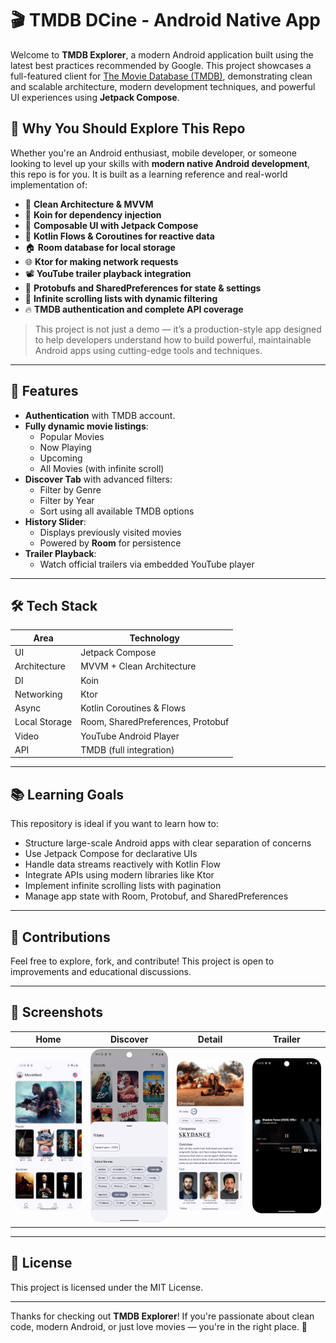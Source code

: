 # 🎬 TMDB DCine - Android Native App

Welcome to **TMDB Explorer**, a modern Android application built using the latest best practices recommended by Google. This project showcases a full-featured client for [The Movie Database (TMDB)](https://www.themoviedb.org/), demonstrating clean and scalable architecture, modern development techniques, and powerful UI experiences using **Jetpack Compose**.

## 🚀 Why You Should Explore This Repo

Whether you're an Android enthusiast, mobile developer, or someone looking to level up your skills with **modern native Android development**, this repo is for you. It is built as a learning reference and real-world implementation of:

- 🧼 **Clean Architecture & MVVM**
- 💉 **Koin for dependency injection**
- 🧩 **Composable UI with Jetpack Compose**
- 🌊 **Kotlin Flows & Coroutines for reactive data**
- 🏠 **Room database for local storage**
- 🌐 **Ktor for making network requests**
- 📽️ **YouTube trailer playback integration**
- 🧠 **Protobufs and SharedPreferences for state & settings**
- 📱 **Infinite scrolling lists with dynamic filtering**
- 🔥 **TMDB authentication and complete API coverage**

> This project is not just a demo — it’s a production-style app designed to help developers understand how to build powerful, maintainable Android apps using cutting-edge tools and techniques.

---

## 🧩 Features

- **Authentication** with TMDB account.
- **Fully dynamic movie listings**:
  - Popular Movies
  - Now Playing
  - Upcoming
  - All Movies (with infinite scroll)
- **Discover Tab** with advanced filters:
  - Filter by Genre
  - Filter by Year
  - Sort using all available TMDB options
- **History Slider**:
  - Displays previously visited movies
  - Powered by **Room** for persistence
- **Trailer Playback**:
  - Watch official trailers via embedded YouTube player

---

## 🛠 Tech Stack

| Area | Technology |
|------|------------|
| UI | Jetpack Compose |
| Architecture | MVVM + Clean Architecture |
| DI | Koin |
| Networking | Ktor |
| Async | Kotlin Coroutines & Flows |
| Local Storage | Room, SharedPreferences, Protobuf |
| Video | YouTube Android Player |
| API | TMDB (full integration) |

---

## 📚 Learning Goals

This repository is ideal if you want to learn how to:

- Structure large-scale Android apps with clear separation of concerns
- Use Jetpack Compose for declarative UIs
- Handle data streams reactively with Kotlin Flow
- Integrate APIs using modern libraries like Ktor
- Implement infinite scrolling lists with pagination
- Manage app state with Room, Protobuf, and SharedPreferences

---

## 🤝 Contributions

Feel free to explore, fork, and contribute! This project is open to improvements and educational discussions.

---

## 📸 Screenshots

| Home | Discover | Detail | Trailer |
|------|----------|--------|---------|
| ![](home.png) | ![](search.png) | ![](detail.png) | ![](youtube_player.png) |

---

## 📄 License

This project is licensed under the MIT License.

---

Thanks for checking out **TMDB Explorer**! If you're passionate about clean code, modern Android, or just love movies — you're in the right place. 🚀

